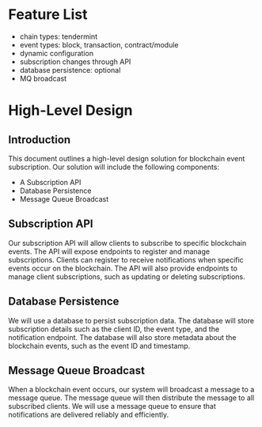 # Feature List

- chain types: tendermint
- event types: block, transaction, contract/module
- dynamic configuration
- subscription changes through API
- database persistence: optional
- MQ broadcast

# High-Level Design

## Introduction

This document outlines a high-level design solution for blockchain event subscription. Our solution will include the following components:

- A Subscription API
- Database Persistence
- Message Queue Broadcast

## Subscription API

Our subscription API will allow clients to subscribe to specific blockchain events. The API will expose endpoints to register and manage subscriptions. Clients can register to receive notifications when specific events occur on the blockchain. The API will also provide endpoints to manage client subscriptions, such as updating or deleting subscriptions.

## Database Persistence

We will use a database to persist subscription data. The database will store subscription details such as the client ID, the event type, and the notification endpoint. The database will also store metadata about the blockchain events, such as the event ID and timestamp.

## Message Queue Broadcast

When a blockchain event occurs, our system will broadcast a message to a message queue. The message queue will then distribute the message to all subscribed clients. We will use a message queue to ensure that notifications are delivered reliably and efficiently.
